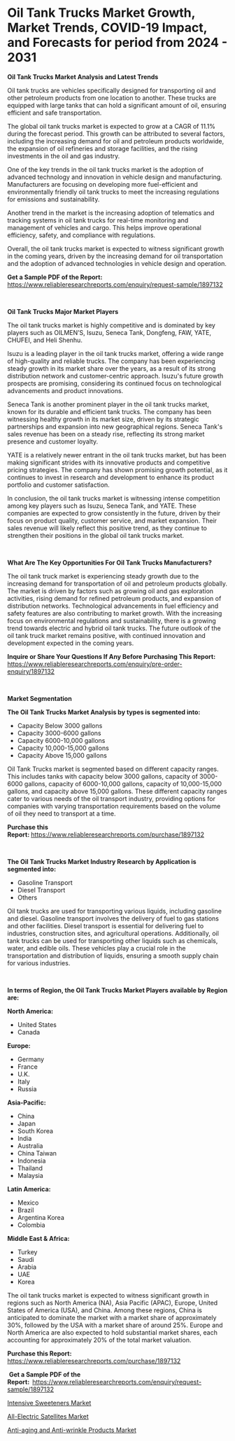 <p><h1>Oil Tank Trucks Market Growth, Market Trends, COVID-19 Impact, and Forecasts for period from 2024 - 2031</h1></p><p><strong>Oil Tank Trucks Market Analysis and Latest Trends</strong></p>
<p><p>Oil tank trucks are vehicles specifically designed for transporting oil and other petroleum products from one location to another. These trucks are equipped with large tanks that can hold a significant amount of oil, ensuring efficient and safe transportation.</p><p>The global oil tank trucks market is expected to grow at a CAGR of 11.1% during the forecast period. This growth can be attributed to several factors, including the increasing demand for oil and petroleum products worldwide, the expansion of oil refineries and storage facilities, and the rising investments in the oil and gas industry.</p><p>One of the key trends in the oil tank trucks market is the adoption of advanced technology and innovation in vehicle design and manufacturing. Manufacturers are focusing on developing more fuel-efficient and environmentally friendly oil tank trucks to meet the increasing regulations for emissions and sustainability.</p><p>Another trend in the market is the increasing adoption of telematics and tracking systems in oil tank trucks for real-time monitoring and management of vehicles and cargo. This helps improve operational efficiency, safety, and compliance with regulations.</p><p>Overall, the oil tank trucks market is expected to witness significant growth in the coming years, driven by the increasing demand for oil transportation and the adoption of advanced technologies in vehicle design and operation.</p></p>
<p><strong>Get a Sample PDF of the Report:&nbsp;</strong> <a href="https://www.reliableresearchreports.com/enquiry/request-sample/1897132">https://www.reliableresearchreports.com/enquiry/request-sample/1897132</a></p>
<p>&nbsp;</p>
<p><strong>Oil Tank Trucks Major Market Players</strong></p>
<p><p>The oil tank trucks market is highly competitive and is dominated by key players such as OILMEN’S, Isuzu, Seneca Tank, Dongfeng, FAW, YATE, CHUFEI, and Heli Shenhu.</p><p>Isuzu is a leading player in the oil tank trucks market, offering a wide range of high-quality and reliable trucks. The company has been experiencing steady growth in its market share over the years, as a result of its strong distribution network and customer-centric approach. Isuzu's future growth prospects are promising, considering its continued focus on technological advancements and product innovations.</p><p>Seneca Tank is another prominent player in the oil tank trucks market, known for its durable and efficient tank trucks. The company has been witnessing healthy growth in its market size, driven by its strategic partnerships and expansion into new geographical regions. Seneca Tank's sales revenue has been on a steady rise, reflecting its strong market presence and customer loyalty.</p><p>YATE is a relatively newer entrant in the oil tank trucks market, but has been making significant strides with its innovative products and competitive pricing strategies. The company has shown promising growth potential, as it continues to invest in research and development to enhance its product portfolio and customer satisfaction.</p><p>In conclusion, the oil tank trucks market is witnessing intense competition among key players such as Isuzu, Seneca Tank, and YATE. These companies are expected to grow consistently in the future, driven by their focus on product quality, customer service, and market expansion. Their sales revenue will likely reflect this positive trend, as they continue to strengthen their positions in the global oil tank trucks market.</p></p>
<p>&nbsp;</p>
<p><strong>What Are The Key Opportunities For Oil Tank Trucks Manufacturers?</strong></p>
<p><p>The oil tank truck market is experiencing steady growth due to the increasing demand for transportation of oil and petroleum products globally. The market is driven by factors such as growing oil and gas exploration activities, rising demand for refined petroleum products, and expansion of distribution networks. Technological advancements in fuel efficiency and safety features are also contributing to market growth. With the increasing focus on environmental regulations and sustainability, there is a growing trend towards electric and hybrid oil tank trucks. The future outlook of the oil tank truck market remains positive, with continued innovation and development expected in the coming years.</p></p>
<p><strong>Inquire or Share Your Questions If Any Before Purchasing This Report:</strong> <a href="https://www.reliableresearchreports.com/enquiry/pre-order-enquiry/1897132">https://www.reliableresearchreports.com/enquiry/pre-order-enquiry/1897132</a></p>
<p>&nbsp;</p>
<p><strong>Market Segmentation</strong></p>
<p><strong>The Oil Tank Trucks Market Analysis by types is segmented into:</strong></p>
<p><ul><li>Capacity Below 3000 gallons</li><li>Capacity 3000-6000 gallons</li><li>Capacity 6000-10,000 gallons</li><li>Capacity 10,000-15,000 gallons</li><li>Capacity Above 15,000 gallons</li></ul></p>
<p><p>Oil Tank Trucks market is segmented based on different capacity ranges. This includes tanks with capacity below 3000 gallons, capacity of 3000-6000 gallons, capacity of 6000-10,000 gallons, capacity of 10,000-15,000 gallons, and capacity above 15,000 gallons. These different capacity ranges cater to various needs of the oil transport industry, providing options for companies with varying transportation requirements based on the volume of oil they need to transport at a time.</p></p>
<p><strong>Purchase this Report:&nbsp;</strong><a href="https://www.reliableresearchreports.com/purchase/1897132">https://www.reliableresearchreports.com/purchase/1897132</a></p>
<p>&nbsp;</p>
<p><strong>The Oil Tank Trucks Market Industry Research by Application is segmented into:</strong></p>
<p><ul><li>Gasoline Transport</li><li>Diesel Transport</li><li>Others</li></ul></p>
<p><p>Oil tank trucks are used for transporting various liquids, including gasoline and diesel. Gasoline transport involves the delivery of fuel to gas stations and other facilities. Diesel transport is essential for delivering fuel to industries, construction sites, and agricultural operations. Additionally, oil tank trucks can be used for transporting other liquids such as chemicals, water, and edible oils. These vehicles play a crucial role in the transportation and distribution of liquids, ensuring a smooth supply chain for various industries.</p></p>
<p>&nbsp;</p>
<p><strong>In terms of Region, the Oil Tank Trucks Market Players available by Region are:</strong></p>
<p>
    <p> <strong> North America: </strong>
        <ul>
            <li>United States</li>
            <li>Canada</li>
        </ul>
        </p> 
    <p> <strong> Europe: </strong>
        <ul>
            <li>Germany</li>
            <li>France</li>
            <li>U.K.</li>
            <li>Italy</li>
            <li>Russia</li>
        </ul>
        </p> 
    <p> <strong> Asia-Pacific: </strong>
        <ul>
            <li>China</li>
            <li>Japan</li>
            <li>South Korea</li>
            <li>India</li>
            <li>Australia</li>
            <li>China Taiwan</li>
            <li>Indonesia</li>
            <li>Thailand</li>
            <li>Malaysia</li>
        </ul>
        </p> 
    <p> <strong> Latin America: </strong>
        <ul>
            <li>Mexico</li>
            <li>Brazil</li>
            <li>Argentina Korea</li>
            <li>Colombia</li>
        </ul>
        </p> 
    <p> <strong> Middle East & Africa: </strong>
        <ul>
            <li>Turkey</li>
            <li>Saudi</li>
            <li>Arabia</li>
            <li>UAE</li>
            <li>Korea</li>
        </ul>
    </p>
    </p>
<p><p>The oil tank trucks market is expected to witness significant growth in regions such as North America (NA), Asia Pacific (APAC), Europe, United States of America (USA), and China. Among these regions, China is anticipated to dominate the market with a market share of approximately 30%, followed by the USA with a market share of around 25%. Europe and North America are also expected to hold substantial market shares, each accounting for approximately 20% of the total market valuation.</p></p>
<p><strong>Purchase this Report: </strong><a href="https://www.reliableresearchreports.com/purchase/1897132">https://www.reliableresearchreports.com/purchase/1897132</a></p>
<p>&nbsp;<strong>Get a Sample PDF of the Report:&nbsp;&nbsp;</strong><a href="https://www.reliableresearchreports.com/enquiry/request-sample/1897132">https://www.reliableresearchreports.com/enquiry/request-sample/1897132</a></p>
<p><strong></strong></p>
<p><p><a href="https://view.publitas.com/reportprime-1/intensive-sweeteners-market-furnish-information-about-market-size-market-share-market-dynamics-and-projections-spanning-from-2023-to-2030/">Intensive Sweeteners Market</a></p><p><a href="https://view.publitas.com/reportprime-1/all-electric-satellites-market-a-comprehensive-report-of-its-market-share-growth-trends-2023-2030/">All-Electric Satellites Market</a></p><p><a href="https://view.publitas.com/reportprime-1/anti-aging-and-anti-wrinkle-products-market-size-share-trends-analysis-report-by-application-regional-outlook-competitive-strategies-and-segment-forecasts-2023-2030/">Anti-aging and Anti-wrinkle Products Market</a></p></p>